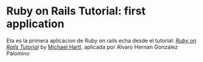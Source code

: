 # Ruby on Rails Tutorial: first application

Eta es la primera aplicacion de Ruby on rails echa desde el tutorial:
[*Ruby on Rails Tutorial*](http://railstutorial.org/)
by [Michael Hartl](http://michaelhartl.com/).
aplicada por Alvaro Hernan Gonzalez Palomino
